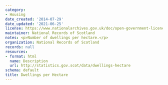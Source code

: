 ```yaml
---
category:
- Housing
date_created: '2014-07-29'
date_updated: '2021-06-25'
license: https://www.nationalarchives.gov.uk/doc/open-government-licence/version/3/
maintainer: National Records of Scotland
notes: <p>Number of dwellings per hectare.</p>
organization: National Records of Scotland
records: null
resources:
- format: html
  name: Description
  url: http://statistics.gov.scot/data/dwellings-hectare
schema: default
title: Dwellings per Hectare
---
```

